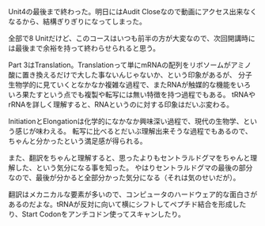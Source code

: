 Unit4の最後まで終わった。明日にはAudit Closeなので動画にアクセス出来なくなるから、結構ぎりぎりになってしまった。

全部で8 Unitだけど、このコースはいつも前半の方が大変なので、次回開講時には最後まで余裕を持って終わらせられると思う。

Part 3はTranslation。Translationって単にmRNAの配列をリボソームがアミノ酸に置き換えるだけで大した事ないんじゃないか、という印象があるが、
分子生物学的に見ていくとなかなか複雑な過程で、またRNAが触媒的な機能をいろいろ果たすという点でも複製や転写には無い特徴を持つ過程でもある。
tRNAやrRNAを詳しく理解すると、RNAというのに対する印象はだいぶ変わる。

InitiationとElongationは化学的になかなか興味深い過程で、現代の生物学、という感じが味わえる。
転写に比べるとだいぶ理解出来そうな過程でもあるので、ちゃんと分かったという満足感が得られる。

また、翻訳をちゃんと理解すると、思ったよりもセントラルドグマをちゃんと理解した、という気分になる事を知った。
やはりセントラルドグマの最後の部分なので、最後が分かると全部分かった気分になる（それは気のせいだが）。

翻訳はメカニカルな要素が多いので、コンピュータのハードウェア的な面白さがあるのだよな。tRNAが反対に向いて横にシフトしてペプチド結合を形成したり、Start Codonをアンチコドン使ってスキャンしたり。